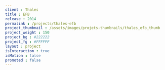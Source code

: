 ```yaml
---
client : Thales
title : EFB
release : 2014
permalink : /projects/thales-efb
project_thumbnail : /assets/images/projets-thumbnails/thales_efb_thumb.png
project_weight : 150
project_bg : #222222
project_fg : #FFFFFF
layout : project
isInteraction : true
isMotion : false
promoted : false
---
```

